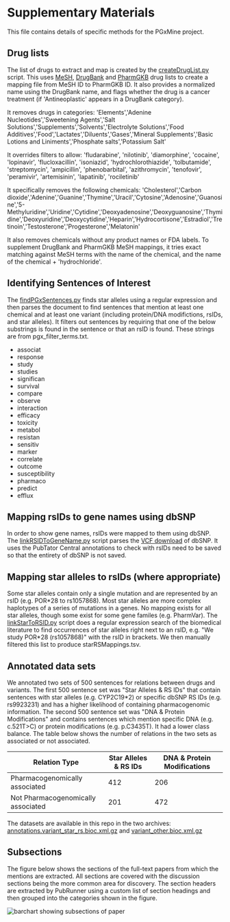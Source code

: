 # Supplementary Materials

This file contains details of specific methods for the PGxMine project.

## Drug lists

The list of drugs to extract and map is created by the [createDrugList.py](https://github.com/jakelever/pgxmine/blob/master/createDrugList.py) script. This uses [MeSH](https://www.nlm.nih.gov/databases/download/mesh.html), [DrugBank](https://www.drugbank.ca/releases/latest) and [PharmGKB](https://www.pharmgkb.org/downloads) drug lists to create a mapping file from MeSH ID to PharmGKB ID. It also provides a normalized name using the DrugBank name, and flags whether the drug is a cancer treatment (if 'Antineoplastic' appears in a DrugBank category). 

It removes drugs in categories: 'Elements','Adenine Nucleotides','Sweetening Agents','Salt Solutions','Supplements','Solvents','Electrolyte Solutions','Food Additives','Food','Lactates','Diluents','Gases','Mineral Supplements','Basic Lotions and Liniments','Phosphate salts','Potassium Salt'

It overrides filters to allow: 'fludarabine', 'nilotinib', 'diamorphine', 'cocaine', 'lopinavir', 'flucloxacillin', 'isoniazid', 'hydrochlorothiazide', 'tolbutamide', 'streptomycin', 'ampicillin', 'phenobarbital', 'azithromycin', 'tenofovir', 'peramivir', 'artemisinin', 'lapatinib', 'rociletinib'

It specifically removes the following chemicals: 'Cholesterol','Carbon dioxide','Adenine','Guanine','Thymine','Uracil','Cytosine','Adenosine','Guanosine','5-Methyluridine','Uridine','Cytidine','Deoxyadenosine','Deoxyguanosine','Thymidine','Deoxyuridine','Deoxycytidine','Heparin','Hydrocortisone','Estradiol','Tretinoin','Testosterone','Progesterone','Melatonin'

It also removes chemicals without any product names or FDA labels. To supplement DrugBank and PharmGKB MeSH mappings, it tries exact matching against MeSH terms with the name of the chemical, and the name of the chemical + 'hydrochloride'.

## Identifying Sentences of Interest

The [findPGxSentences.py](https://github.com/jakelever/pgxmine/blob/master/findPGxSentences.py) finds star alleles using a regular expression and then parses the document to find sentences that mention at least one chemical and at least one variant (including protein/DNA modifictions, rsIDs, and star alleles). It filters out sentences by requiring that one of the below substrings is found in the sentence or that an rsID is found. These strings are from pgx_filter_terms.txt.

- associat
- response
- study
- studies
- significan
- survival
- compare
- observe
- interaction
- efficacy
- toxicity
- metabol
- resistan
- sensitiv
- marker
- correlate
- outcome
- susceptibility
- pharmaco
- predict
- efflux

## Mapping rsIDs to gene names using dbSNP

In order to show gene names, rsIDs were mapped to them using dbSNP. The [linkRSIDToGeneName.py](https://github.com/jakelever/pgxmine/blob/master/linkRSIDToGeneName.py) script parses the [VCF download](ftp://ftp.ncbi.nih.gov/snp/latest_release/VCF) of dbSNP. It uses the PubTator Central annotations to check with rsIDs need to be saved so that the entirety of dbSNP is not saved.

## Mapping star alleles to rsIDs (where appropriate)

Some star alleles contain only a single mutation and are represented by an rsID (e.g. POR\*28 to rs1057868). Most star alleles are more complex haplotypes of a series of mutations in a genes. No mapping exists for all star alleles, though some exist for some gene familes (e.g. PharmVar). The [linkStarToRSID.py](https://github.com/jakelever/pgxmine/blob/master/linkStarToRSID.py) script does a regular expression search of the biomedical literature to find occurrences of star alleles right next to an rsID, e.g. "We study POR\*28 (rs1057868)" with the rsID in brackets. We then manually filtered this list to produce starRSMappings.tsv.

## Annotated data sets

We annotated two sets of 500 sentences for relations between drugs and variants. The first 500 sentence set was "Star Alleles & RS IDs" that contain sentences with star alleles (e.g. CYP2C19\*2) or specific dbSNP RS IDs (e.g. rs9923231) and has a higher likelihood of containing pharmacogenomic information. The second 500 sentence set was "DNA & Protein Modifications" and contains sentences which mention specific DNA (e.g. c.521T>C) or protein modifications (e.g. p.C3435T). It had a lower class balance. The table below shows the number of relations in the two sets as associated or not associated.

| Relation Type                      | Star Alleles & RS IDs | DNA & Protein Modifications |
|------------------------------------|-----------------------|-----------------------------|
| Pharmacogenomically associated     | 412                   | 206                         |
| Not Pharmacogenomically associated | 201                   | 472                         |

The datasets are available in this repo in the two archives: [annotations.variant_star_rs.bioc.xml.gz](https://github.com/jakelever/pgxmine/blob/master/annotations.variant_star_rs.bioc.xml.gz) and [variant_other.bioc.xml.gz](https://github.com/jakelever/pgxmine/blob/master/annotations.variant_other.bioc.xml.gz)

## Subsections

The figure below shows the sections of the full-text papers from which the mentions are extracted. All sections are covered with the discussion sections being the more common area for discovery. The section headers are extracted by PubRunner using a custom list of section headings and then grouped into the categories shown in the figure.

![barchart showing subsections of paper](https://raw.githubusercontent.com/jakelever/pgxmine/master/subsection_plot.svg?sanitize=true)
